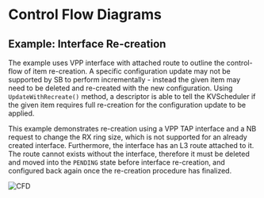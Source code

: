 # Control Flow Diagrams

## Example: Interface Re-creation

The example uses VPP interface with attached route to outline the control-flow
of item re-creation. A specific configuration update may not be supported by SB
to perform incrementally - instead the given item may need to be deleted and
re-created with the new configuration. Using `UpdateWithRecreate()` method,
a descriptor is able to tell the KVScheduler if the given item requires
full re-creation for the configuration update to be applied.

This example demonstrates re-creation using a VPP TAP interface and a NB request
to change the RX ring size, which is not supported for an already created
interface. Furthermore, the interface has an L3 route attached to it. The route
cannot exists without the interface, therefore it must be deleted and moved into
the `PENDING` state before interface re-creation, and configured back again once
the re-creation procedure has finalized.


![CFD](https://raw.githubusercontent.com/milanlenco/vpp-agent/kvs-docs/docs/kvscheduler/cfd/uml/recreate_interface_with_route.svg?sanitize=true)